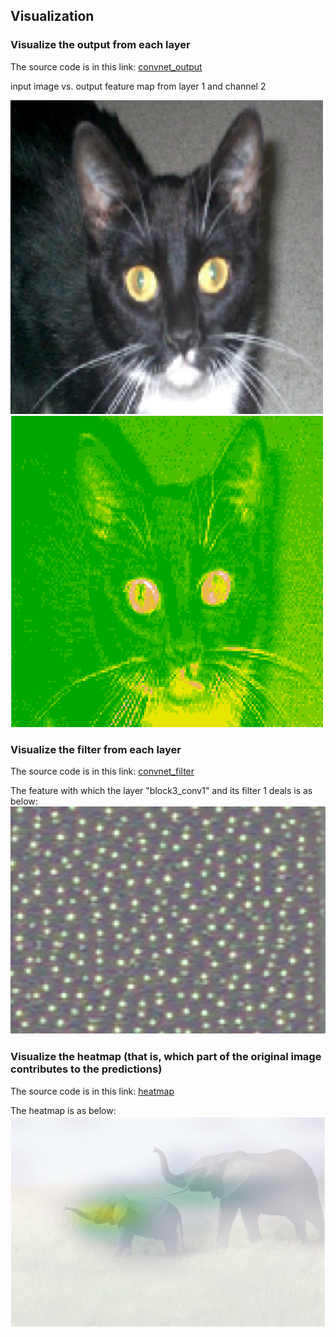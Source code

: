 ## Visualization

### Visualize the output from each layer

The source code is in this link: [convnet_output](./source-code/convnet_output.R)

input image vs. output feature map from layer 1 and channel 2
<p float="left">
  <img src="./pix/input.png" width="500" />
  <img src="./pix/output.png" width="500" /> 
</p>

### Visualize the filter from each layer

The source code is in this link: [convnet_filter](./source-code/convnet_filter.R)

The feature with which the layer "block3_conv1" and its filter 1 deals is as below:
![filter](./pix/filter.png)

### Visualize the heatmap (that is, which part of the original image contributes to the predictions)

The source code is in this link: [heatmap](./source-code/heatmap.R)

The heatmap is as below:
![heatmap](./pix/heatmap.png)
